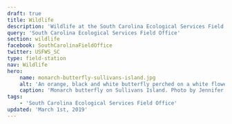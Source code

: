 ```yaml
---
draft: true
title: Wildlife
description: 'Wildlife at the South Carolina Ecological Services Field Office.'
query: 'South Carolina Ecological Services Field Office'
section: wildlife
facebook: SouthCarolinaFieldOffice
twitter: USFWS_SC
type: field-station
nav: Wildlife
hero:
    name: monarch-butterfly-sullivans-island.jpg
    alt: 'An orange, black and white butterfly perched on a white flower.'
    caption: 'Monarch butterfly on Sullivans Island. Photo by Jennifer Koches, USFWS.'
tags:
    - 'South Carolina Ecological Services Field Office'
updated: 'March 1st, 2019'
---
```


